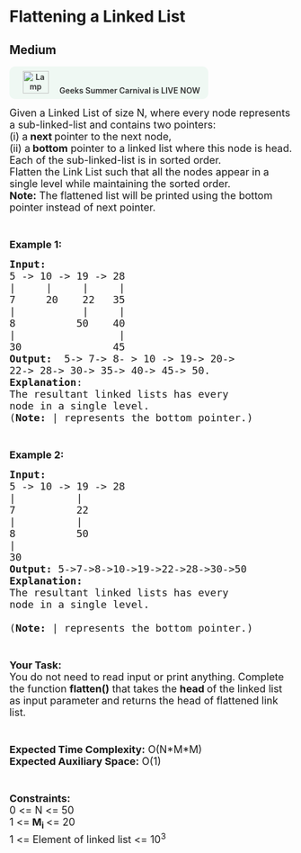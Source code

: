 # Flattening a Linked List
## Medium 
<div class="problem-statement" style="user-select: auto;">
                <p style="user-select: auto;"><a onclick="gtagHelperFunction('clickopen','salesevent_gsc_problemspage_promobanner')" href="https://practice.geeksforgeeks.org/summer-carnival-2022?utm_source=practiceproblems&amp;utm_medium=problemspromobanner&amp;utm_campaign=gsc22" target="_blank" style="user-select: auto;"></a></p><div style="margin: 14px 0px !important; user-select: auto;" class="row"><a onclick="gtagHelperFunction('clickopen','salesevent_gsc_problemspage_promobanner')" href="https://practice.geeksforgeeks.org/summer-carnival-2022?utm_source=practiceproblems&amp;utm_medium=problemspromobanner&amp;utm_campaign=gsc22" target="_blank" style="user-select: auto;">             <div class="col-md-12" style="cursor: pointer; background: 0% 0% no-repeat padding-box padding-box rgb(239, 248, 243); align-items: center; position: relative; padding: 1.5%; border-radius: 10px; display: inline-block; text-align: center; font-weight: 600; color: rgb(51, 51, 51); user-select: auto;"> <img src="https://media.geeksforgeeks.org/img-practice/gcs2022thumbnail-1649059370.png" alt="Lamp" width="46" height="40" style="background: 0% 0% no-repeat padding-box padding-box transparent; opacity: 1; margin: 0px 16px; user-select: auto;" class="img-responsive"> Geeks Summer Carnival is LIVE NOW &nbsp; <i class="fa fa-external-link" aria-hidden="true" style="user-select: auto;"></i> </div></a></div><p style="user-select: auto;"><span style="font-size: 18px; user-select: auto;">Given a Linked List of size N, where every node represents a sub-linked-list and contains two pointers:<br style="user-select: auto;">
(i) a<strong style="user-select: auto;"> next </strong>pointer to the next node,<br style="user-select: auto;">
(ii) a<strong style="user-select: auto;">&nbsp;bottom</strong>&nbsp;pointer&nbsp;to a linked list where this node is head.<br style="user-select: auto;">
Each of the&nbsp;sub-linked-list is in sorted order.<br style="user-select: auto;">
Flatten the Link List such that all the nodes appear in a single level while maintaining the sorted order.&nbsp;</span><br style="user-select: auto;">
<span style="font-size: 18px; user-select: auto;"><strong style="user-select: auto;">Note:</strong> The flattened list will be printed using the bottom pointer instead of next pointer.</span></p>

<p style="user-select: auto;">&nbsp;</p>

<p style="user-select: auto;"><span style="font-size: 18px; user-select: auto;"><strong style="user-select: auto;">Example 1:</strong></span></p>

<pre style="user-select: auto;"><span style="font-size: 18px; user-select: auto;"><strong style="user-select: auto;">Input:
</strong>5 -&gt; 10 -&gt; 19 -&gt; 28
|     |     |     | 
7     20    22   35
|           |     | 
8          50    40
|                 | 
30               45<strong style="user-select: auto;">
Output: </strong>&nbsp;5-&gt; 7-&gt; 8- &gt; 10 -&gt; 19-&gt; 20-&gt;
22-&gt; 28-&gt; 30-&gt; 35-&gt; 40-&gt; 45-&gt; 50.
<strong style="user-select: auto;">Explanation</strong>:
The resultant linked lists has every 
node in a single level.<strong style="user-select: auto;">
</strong>(<strong style="user-select: auto;">Note: </strong>| represents the bottom pointer.)</span>
</pre>

<p style="user-select: auto;">&nbsp;</p>

<p style="user-select: auto;"><span style="font-size: 18px; user-select: auto;"><strong style="user-select: auto;">Example 2:</strong></span></p>

<pre style="user-select: auto;"><span style="font-size: 18px; user-select: auto;"><strong style="user-select: auto;">Input:</strong>
5 -&gt; 10 -&gt; 19 -&gt; 28
|          |                
7          22   
|          |                 
8          50 
|                           
30              
<strong style="user-select: auto;">Output:</strong> 5-&gt;7-&gt;8-&gt;10-&gt;19-&gt;22-&gt;28-&gt;30-&gt;50
<strong style="user-select: auto;">Explanation:</strong>
The resultant linked lists has every
node in a single level.

(<strong style="user-select: auto;">Note: </strong>| represents the bottom pointer.)</span></pre>

<p style="user-select: auto;">&nbsp;</p>

<p style="user-select: auto;"><span style="font-size: 18px; user-select: auto;"><strong style="user-select: auto;">Your Task:</strong><br style="user-select: auto;">
You do not need to read input or print anything. Complete the function <strong style="user-select: auto;">flatten()</strong></span><span style="font-size: 18px; user-select: auto;"> that takes the&nbsp;<strong style="user-select: auto;">head </strong>of the linked list as input&nbsp;parameter<strong style="user-select: auto;"> </strong>and returns the head of flattened link list.</span></p>

<p style="user-select: auto;">&nbsp;</p>

<p style="user-select: auto;"><span style="font-size: 18px; user-select: auto;"><strong style="user-select: auto;">Expected Time Complexity:</strong>&nbsp;O(N*M*M)<br style="user-select: auto;">
<strong style="user-select: auto;">Expected Auxiliary Space:</strong>&nbsp;O(1)</span></p>

<p style="user-select: auto;">&nbsp;</p>

<p style="user-select: auto;"><span style="font-size: 18px; user-select: auto;"><strong style="user-select: auto;">Constraints:</strong></span><br style="user-select: auto;">
<span style="font-size: 18px; user-select: auto;">0 &lt;= N &lt;= 50<br style="user-select: auto;">
1 &lt;=<strong style="user-select: auto;"> M<sub style="user-select: auto;">i</sub> </strong>&lt;= 20<br style="user-select: auto;">
1 &lt;= Element of linked list &lt;= 10<sup style="user-select: auto;">3</sup></span></p>
 <p style="user-select: auto;"></p>
            </div>
